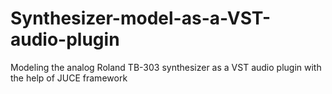 # Synthesizer-model-as-a-VST-audio-plugin
Modeling the analog Roland TB-303 synthesizer as a VST audio plugin with the help of JUCE framework
